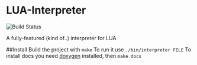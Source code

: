 # LUA-Interpreter
![Build Status](https://travis-ci.org/K1N62/LUA-Interpreter.svg?branch=master)

A fully-featured (kind of..) interpreter for LUA

##Install
Build the project with
`make`
To run it use
`./bin/interpreter FILE`
To install docs you need [doxygen](http://www.stack.nl/~dimitri/doxygen/) installed, then
`make docs`
